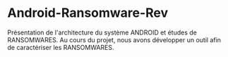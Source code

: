 # Android-Ransomware-Rev
Présentation de l'architecture du système ANDROID et études de RANSOMWARES. Au cours du projet, nous avons développer un outil afin de caractériser les RANSOMWARES.
